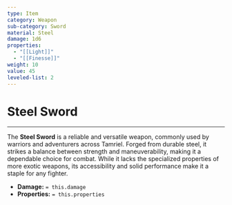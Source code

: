 ```yaml
---
type: Item
category: Weapon
sub-category: Sword
material: Steel
damage: 1d6
properties:
  - "[[Light]]"
  - "[[Finesse]]"
weight: 10
value: 45
leveled-list: 2
---
```

# Steel Sword
---
The **Steel Sword** is a reliable and versatile weapon, commonly used by warriors and adventurers across Tamriel. Forged from durable steel, it strikes a balance between strength and maneuverability, making it a dependable choice for combat. While it lacks the specialized properties of more exotic weapons, its accessibility and solid performance make it a staple for any fighter.

- **Damage:** `= this.damage`
- **Properties:** `= this.properties`